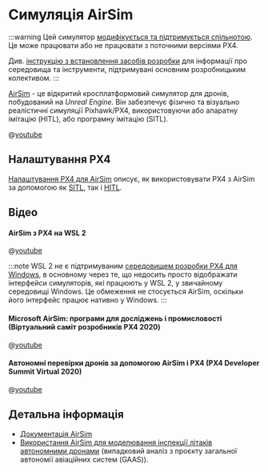 # Симуляція AirSim

:::warning
Цей симулятор [модифікується та підтримується спільнотою](../simulation/community_supported_simulators.md). Це може працювати або не працювати з поточними версіями PX4.

Див. [інструкцію з встановлення засобів розробки](../dev_setup/dev_env.md) для інформації про середовища та інструменти, підтримувані основним розробницьким колективом.
:::

[AirSim](https://microsoft.github.io/AirSim/) - це відкритий кросплатформовий симулятор для дронів, побудований на _Unreal Engine_. Він забезпечує фізично та візуально реалістичні симуляції Pixhawk/PX4, використовуючи або апаратну імітацію (HITL), або програмну імітацію (SITL).

@[youtube](https://youtu.be/-WfTr1-OBGQ) <!-- datestamp:video:youtube:20170216:AirSim Demo -->

## Налаштування PX4

[Налаштування PX4 для AirSim](https://microsoft.github.io/AirSim/px4_setup/) описує, як використовувати PX4 з AirSim за допомогою як [SITL](https://microsoft.github.io/AirSim/px4_sitl/), так і [HITL](https://microsoft.github.io/AirSim/px4_setup/#setting-up-px4-hardware-in-loop).

## Відео

#### AirSim з PX4 на WSL 2

@[youtube](https://youtu.be/DiqgsWIOoW4) <!-- datestamp:video:youtube:20210401:AirSim with PX4 on WSL 2 -->

:::note WSL
2 не є підтримуваним [середовищем розробки PX4 для Windows](../dev_setup/dev_env_windows_cygwin.md), в основному через те, що недосить просто відображати інтерфейси симуляторів, які працюють у WSL 2, у звичайному середовищі Windows. Це обмеження не стосується AirSim, оскільки його інтерфейс працює нативно у Windows.
:::

#### Microsoft AirSim: програми для досліджень і промисловості (Віртуальний саміт розробників PX4 2020)

@[youtube](https://youtu.be/-YMiKaJYl44) <!-- datestamp:video:youtube:20200716:Microsoft AirSim: Applications to Research and Industry — PX4 Developer Summit Virtual 2020 -->

#### Автономні перевірки дронів за допомогою AirSim і PX4 (PX4 Developer Summit Virtual 2020)

@[youtube](https://youtu.be/JDx0MPTlhrg) <!-- datestamp:video:youtube:20200716:Autonomous Drone Inspections using AirSim and PX4 — PX4 Developer Summit Virtual 2020 -->

## Детальна інформація

- [Документація AirSim](https://microsoft.github.io/AirSim/)
- [Використання AirSim для моделювання інспекції літаків автономними дронами](https://gaas.gitbook.io/guide/case-study/using-airsim-to-simulate-aircraft-inspection-by-autonomous-drones) (випадковий аналіз з проєкту загальної автономії авіаційних систем (GAAS)).
